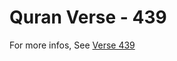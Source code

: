 # Quran Verse - 439 

For more infos, See [Verse 439](https://www.quranbookk.com/quran/search?q=439)